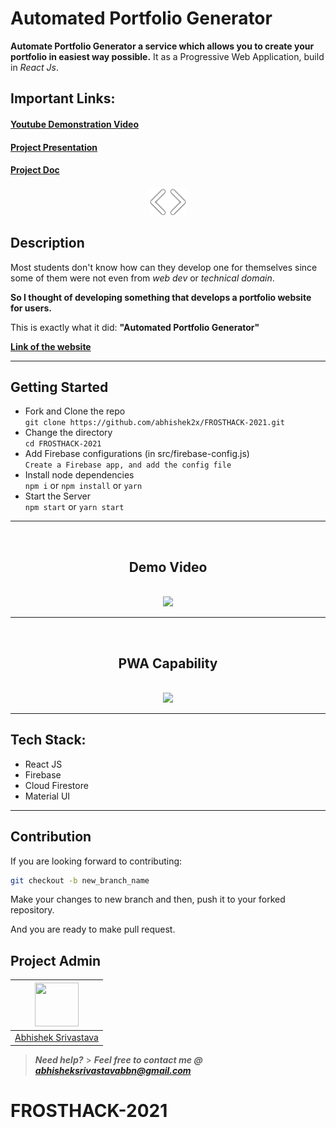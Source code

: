 # Automated Portfolio Generator

**Automate Portfolio Generator a service which allows you to create your portfolio in easiest way possible.** It as a Progressive Web Application, build in _React Js_.


## Important Links:

#### <a href="https://youtu.be/nQ6HDKyENxI">Youtube Demonstration Video<a/> 


#### <a href="https://docs.google.com/presentation/d/11SKSxBOYlIC84Z_m0RDJ5IuqxjyQnS-z_OTKT3Q5Qtc/edit?usp=sharing">Project Presentation<a/> 


#### <a href="https://docs.google.com/document/d/171imc3oWhPqRI7V5Ws9uKwmXrSj6EqnK6lpTNEACmWA/edit?usp=sharing">Project Doc<a/> 

<div align="center">
  <img src="Readme-assets/logo.png" />
</div>

## Description

Most students don't know how can they develop one for themselves since some of them were not even from _web dev_ or _technical domain_.

**So I thought of developing something that develops a portfolio website for users.**

This is exactly what it did: **"Automated Portfolio Generator"**

<a href="https://automated-portfolio-generator.web.app/" >**Link of the website**</a>

---

## Getting Started

- Fork and Clone the repo <br/>
  `git clone https://github.com/abhishek2x/FROSTHACK-2021.git`
- Change the directory<br/>
  `cd FROSTHACK-2021`
- Add Firebase configurations (in src/firebase-config.js)<br/>
  `Create a Firebase app, and add the config file`
- Install node dependencies<br/>
  `npm i` or `npm install` or `yarn`
- Start the Server<br/>
  `npm start` or `yarn start`

***
<br/>
<div align="center">

## Demo Video
<br/>
<img src="Readme-assets/web.gif" height="450"/>

</div>


***
<br/>
<div align="center">

## PWA Capability
<br/>
<img src="Readme-assets/pwa.gif" width="250"/>

</div>

***

## Tech Stack:

- React JS
- Firebase
- Cloud Firestore
- Material UI

---

## Contribution

If you are looking forward to contributing:

```bash
git checkout -b new_branch_name
```

Make your changes to new branch and then, push it to your forked repository.

And you are ready to make pull request.

## Project Admin

| <a href="https://github.com/abhishek2x"><img src="https://avatars.githubusercontent.com/u/53976003?s=460&u=3207af548a3204a51d49db9a48c28aa55aff83a5&v=4" width=70px height=70px /></a> |
| ---------------------------------------------------------------------------------------------------------------------------------------------------------------------------------------- |
| [Abhishek Srivastava](https://www.github.com/abhishek2x/)                                                                                                   |

> **_Need help?_** > **_Feel free to contact me @ [abhisheksrivastavabbn@gmail.com](mailto:abhisheksrivastavabbn@gmail.com)_**
# FROSTHACK-2021
